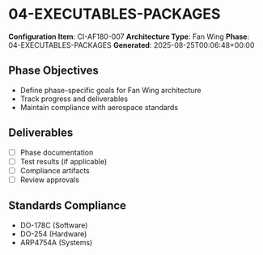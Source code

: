 # 04-EXECUTABLES-PACKAGES

**Configuration Item**: CI-AF180-007
**Architecture Type**: Fan Wing
**Phase**: 04-EXECUTABLES-PACKAGES
**Generated**: 2025-08-25T00:06:48+00:00

## Phase Objectives
- Define phase-specific goals for Fan Wing architecture
- Track progress and deliverables
- Maintain compliance with aerospace standards

## Deliverables
- [ ] Phase documentation
- [ ] Test results (if applicable)
- [ ] Compliance artifacts
- [ ] Review approvals

## Standards Compliance
- DO-178C (Software)
- DO-254 (Hardware)
- ARP4754A (Systems)

